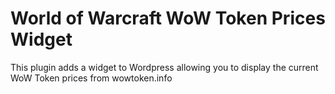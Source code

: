 # World of Warcraft WoW Token Prices Widget

This plugin adds a widget to Wordpress allowing you to display the current WoW Token prices from wowtoken.info